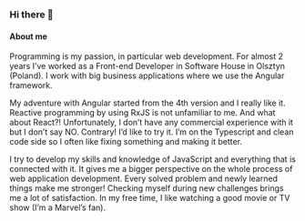 ### Hi there 👋

#### About me
Programming is my passion, in particular web development. For almost 2 years I’ve worked as a Front-end Developer in Software House in Olsztyn (Poland). I work with big business applications where we use the Angular framework. 

My adventure with Angular started from the 4th version and I really like it. Reactive programming by using RxJS is not unfamiliar to me. And what about React?! Unfortunately, I don’t have any commercial experience with it but I don’t say NO.  Contrary! I’d like to try it. I’m on the Typescript and clean code side so I often like fixing something and making it better. 

I try to develop my skills and knowledge of JavaScript and everything that is connected with it. It gives me a bigger perspective on the whole process of web application development. Every solved problem and newly learned things make me stronger! Checking myself during new challenges brings me a lot of satisfaction. In my free time, I like watching a good movie or TV show (I’m a Marvel’s fan).

<!--
**augustyniakamil/augustyniakamil** is a ✨ _special_ ✨ repository because its `README.md` (this file) appears on your GitHub profile.

Here are some ideas to get you started:

- 🔭 I’m currently working on ...
- 🌱 I’m currently learning ...
- 👯 I’m looking to collaborate on ...
- 🤔 I’m looking for help with ...
- 💬 Ask me about ...
- 📫 How to reach me: ...
- 😄 Pronouns: ...
- ⚡ Fun fact: ...
-->
